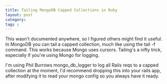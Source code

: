 ```yaml
---
title: Tailing MongoDB Capped Collections in Ruby
layout: post
category: 
tags : 
---
```





This wasn't documented anywhere, so I figured others might find it
useful. In MongoDB you can tail a capped collection, much
like using the tail -f command. This works because Mongo uses cursors.
Tailing's a nifty trick, especially if you're using Mongo for
logging. 

I'm using Phil Burrows mongo_db_logger to log all Rails reqs to a capped
collection at the moment, I'd recommend dropping this into your rails app,
after modifying it to read your mongo config so you always have it ready.

<script src="https://gist.github.com/550650.js?file=Tailing%20a%20MongoDB%20capped%20collection.rb"></script>
